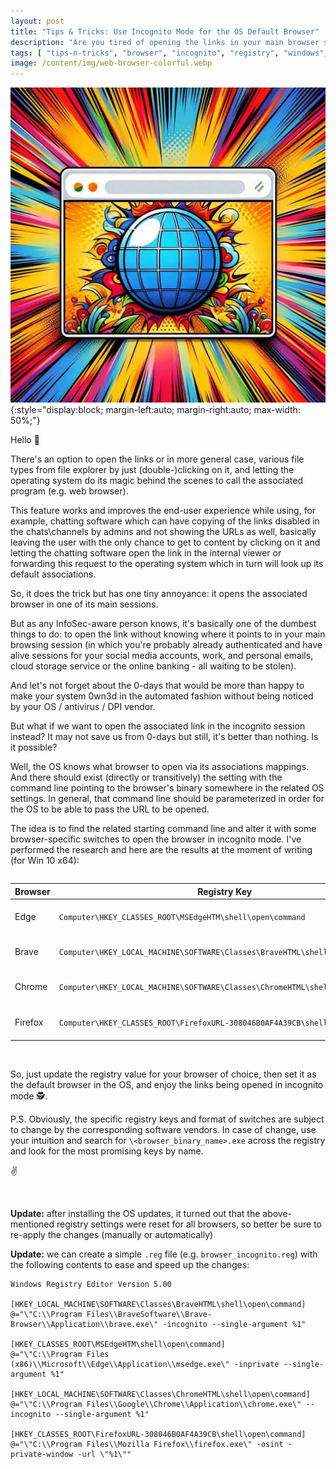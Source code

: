 ```yaml
---
layout: post
title: "Tips & Tricks: Use Incognito Mode for the OS Default Browser"
description: "Are you tired of opening the links in your main browser session exposing the data in those sessions to a chance to be stolen?"
tags: [ "tips-n-tricks", "browser", "incognito", "registry", "windows", "admin", "administration"]
image: /content/img/web-browser-colorful.webp
---
```


![Web Browser](/content/img/web-browser-colorful.webp){:style="display:block; margin-left:auto; margin-right:auto; max-width: 50%;"}

Hello :wave:

There's an option to open the links or in more general case, various file types from file explorer by just (double-)clicking on it, and letting the operating system do its magic behind the scenes to call the associated program (e.g. web browser).

This feature works and improves the end-user experience while using, for example, chatting software which can have copying of the links disabled in the chats\channels by admins and not showing the URLs as well, basically leaving the user with the only chance to get to content by clicking on it and letting the chatting software open the link in the internal viewer or forwarding this request to the operating system which in turn will look up its default associations.

So, it does the trick but has one tiny annoyance: it opens the associated browser in one of its main sessions.

But as any InfoSec-aware person knows, it's basically one of the dumbest things to do: to open the link without knowing where it points to in your main browsing session (in which you're probably already authenticated and have alive sessions for your social media accounts, work, and personal emails, cloud storage service or the online banking - all waiting to be stolen).

And let's not forget about the 0-days that would be more than happy to make your system 0wn3d in the automated fashion without being noticed by your OS / antivirus / DPI vendor.

But what if we want to open the associated link in the incognito session instead? It may not save us from 0-days but still, it's better than nothing. Is it possible?

Well, the OS knows what browser to open via its associations mappings. And there should exist (directly or transitively) the setting with the command line pointing to the browser's binary somewhere in the related OS settings. In general, that command line should be parameterized in order for the OS to be able to pass the URL to be opened.

The idea is to find the related starting command line and alter it with some browser-specific switches to open the browser in incognito mode. I've performed the research and here are the results at the moment of writing (for Win 10 x64):

<div style="overflow-x: scroll;" markdown="block">

| Browser | Registry Key | Registry Value | Update |
|-|-|-|-|
| Edge | `Computer\HKEY_CLASSES_ROOT\MSEdgeHTM\shell\open\command` | `"C:\Program Files (x86)\Microsoft\Edge\Application\msedge.exe" -inprivate --single-argument %1` | `-inprivate` |
| Brave | `Computer\HKEY_LOCAL_MACHINE\SOFTWARE\Classes\BraveHTML\shell\open\command` | `"C:\Program Files\BraveSoftware\Brave-Browser\Application\brave.exe" -incognito --single-argument %1` | `-incognito` |
| Chrome | `Computer\HKEY_LOCAL_MACHINE\SOFTWARE\Classes\ChromeHTML\shell\open\command` | `"C:\Program Files\Google\Chrome\Application\chrome.exe" --incognito --single-argument %1` | `--incognito` |
| Firefox | `Computer\HKEY_CLASSES_ROOT\FirefoxURL-308046B0AF4A39CB\shell\open\command` | `"C:\Program Files\Mozilla Firefox\firefox.exe" -osint -private-window "%1"` | `-private-window` |

</div>

<br/>

So, just update the registry value for your browser of choice, then set it as the default browser in the OS, and enjoy the links being opened in incognito mode :detective:.

P.S. Obviously, the specific registry keys and format of switches are subject to change by the corresponding software vendors. In case of change, use your intuition and search for `\<browser_binary_name>.exe` across the registry and look for the most promising keys by name.

:v:

<br/>

**Update:** after installing the OS updates, it turned out that the above-mentioned registry settings were reset for all browsers, so better be sure to re-apply the changes (manually or automatically)

**Update:** we can create a simple `.reg` file (e.g. `browser_incognito.reg`) with the following contents to ease and speed up the changes:

```
Windows Registry Editor Version 5.00

[HKEY_LOCAL_MACHINE\SOFTWARE\Classes\BraveHTML\shell\open\command]
@="\"C:\\Program Files\\BraveSoftware\\Brave-Browser\\Application\\brave.exe\" -incognito --single-argument %1"

[HKEY_CLASSES_ROOT\MSEdgeHTM\shell\open\command]
@="\"C:\\Program Files (x86)\\Microsoft\\Edge\\Application\\msedge.exe\" -inprivate --single-argument %1"

[HKEY_LOCAL_MACHINE\SOFTWARE\Classes\ChromeHTML\shell\open\command]
@="\"C:\\Program Files\\Google\\Chrome\\Application\\chrome.exe\" --incognito --single-argument %1"

[HKEY_CLASSES_ROOT\FirefoxURL-308046B0AF4A39CB\shell\open\command]
@="\"C:\\Program Files\\Mozilla Firefox\\firefox.exe\" -osint -private-window -url \"%1\""
```
